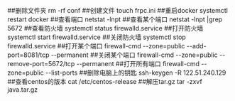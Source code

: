 ##删除文件夹
    rm -rf conf 
##创建文件
    touch frpc.ini 
##重启docker
    systemctl restart docker 
##查看端口
    netstat -lnpt
##查看某个端口
    netstat -lnpt |grep 5672
##查看防火墙
    systemctl status firewalld.service
##打开防火墙
    systemctl start firewalld.service
##关闭防火墙
    systemctl stop firewalld.service
##打开某个端口
    firewall-cmd --zone=public --add-port=8081/tcp --permanent
##关闭某个端口
    firewall-cmd --zone=public --remove-port=5672/tcp --permanent
##打开所有端口
    firewall-cmd --zone=public --list-ports
##删除电脑上的钥匙
    ssh-keygen -R 122.51.240.129 
##查看centos的版本
    cat /etc/centos-release
##解压tar.gz
    tar -zxvf java.tar.gz

